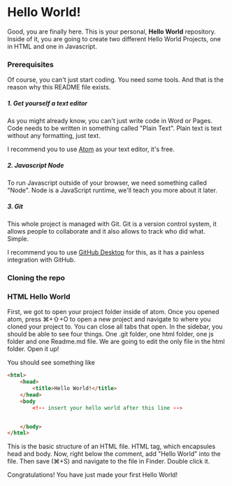 # Hello World!

Good, you are finally here. This is your personal, **Hello World** repository. Inside of it, you are going to create two different Hello World Projects, one in HTML and one in Javascript.

### Prerequisites

Of course, you can't just start coding. You need some tools. And that is the reason why this README file exists.

##### 1. Get yourself a text editor
As you might already know, you can't just write code in Word or Pages. Code needs to be written in something called "Plain Text". Plain text is text without any formatting, just text.

I recommend you to use [Atom](https://atom.io/) as your text editor, it's free.

##### 2. Javascript Node
To run Javascript outside of your browser, we need something called "Node". Node is a JavaScript runtime, we'll teach you more about it later.

##### 3. Git
This whole project is managed with Git. Git is a version control system, it allows people to collaborate and it also allows to track who did what. Simple.

I recommend you to use [GitHub Desktop](https://desktop.github.com/) for this, as it has a painless integration with GitHub.

### Cloning the repo



### HTML Hello World

First, we got to open your project folder inside of atom. Once you opened atom, press ⌘+⇧+O to open a new project and navigate to where you cloned your project to. You can close all tabs that open. In the sidebar, you should be able to see four things. One .git folder, one html folder, one js folder and one Readme.md file. We are going to edit the only file in the html folder. Open it up!

You should see something like
```html
<html>
    <head>
        <title>Hello World!</title>
    </head>
    <body
        <!-- insert your hello world after this line -->


    </body>
</html>
```

This is the basic structure of an HTML file. HTML tag, which encapsules head and body. Now, right below the comment, add "Hello World" into the file. Then save (⌘+S) and navigate to the file in Finder. Double click it.


Congratulations! You have just made your first Hello World!
